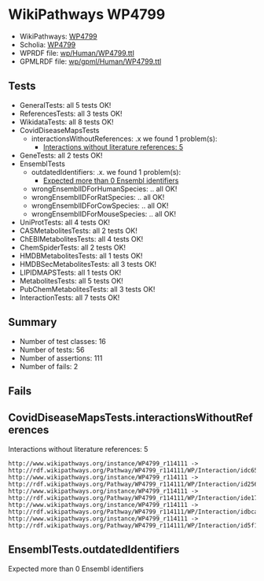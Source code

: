 # WikiPathways WP4799

* WikiPathways: [WP4799](https://identifiers.org/wikipathways:WP4799)
* Scholia: [WP4799](https://scholia.toolforge.org/wikipathways/WP4799)
* WPRDF file: [wp/Human/WP4799.ttl](../wp/Human/WP4799.ttl)
* GPMLRDF file: [wp/gpml/Human/WP4799.ttl](../wp/gpml/Human/WP4799.ttl)

## Tests
* GeneralTests: all 5 tests OK!
* ReferencesTests: all 3 tests OK!
* WikidataTests: all 8 tests OK!
* CovidDiseaseMapsTests
    * interactionsWithoutReferences: .x we found 1 problem(s):
        * [Interactions without literature references: 5](#2e295933)
* GeneTests: all 2 tests OK!
* EnsemblTests
    * outdatedIdentifiers: .x. we found 1 problem(s):
        * [Expected more than 0 Ensembl identifiers](#f44398b7)
    * wrongEnsemblIDForHumanSpecies: .. all OK!
    * wrongEnsemblIDForRatSpecies: .. all OK!
    * wrongEnsemblIDForCowSpecies: .. all OK!
    * wrongEnsemblIDForMouseSpecies: .. all OK!
* UniProtTests: all 4 tests OK!
* CASMetabolitesTests: all 2 tests OK!
* ChEBIMetabolitesTests: all 4 tests OK!
* ChemSpiderTests: all 2 tests OK!
* HMDBMetabolitesTests: all 1 tests OK!
* HMDBSecMetabolitesTests: all 3 tests OK!
* LIPIDMAPSTests: all 1 tests OK!
* MetabolitesTests: all 5 tests OK!
* PubChemMetabolitesTests: all 3 tests OK!
* InteractionTests: all 7 tests OK!


## Summary

* Number of test classes: 16
* Number of tests: 56
* Number of assertions: 111
* Number of fails: 2

## Fails

<a name="2e295933" />

## CovidDiseaseMapsTests.interactionsWithoutReferences

Interactions without literature references: 5
```
http://www.wikipathways.org/instance/WP4799_r114111 -> http://rdf.wikipathways.org/Pathway/WP4799_r114111/WP/Interaction/idc652beda
http://www.wikipathways.org/instance/WP4799_r114111 -> http://rdf.wikipathways.org/Pathway/WP4799_r114111/WP/Interaction/id2567d541
http://www.wikipathways.org/instance/WP4799_r114111 -> http://rdf.wikipathways.org/Pathway/WP4799_r114111/WP/Interaction/ide171a636
http://www.wikipathways.org/instance/WP4799_r114111 -> http://rdf.wikipathways.org/Pathway/WP4799_r114111/WP/Interaction/idbca35504
http://www.wikipathways.org/instance/WP4799_r114111 -> http://rdf.wikipathways.org/Pathway/WP4799_r114111/WP/Interaction/id5f17221c

```
<a name="f44398b7" />

## EnsemblTests.outdatedIdentifiers

Expected more than 0 Ensembl identifiers
